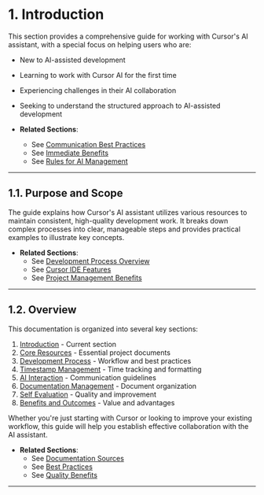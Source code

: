 # 1. Introduction

This section provides a comprehensive guide for working with Cursor's AI assistant, with a special focus on helping users who are:
- New to AI-assisted development
- Learning to work with Cursor AI for the first time
- Experiencing challenges in their AI collaboration
- Seeking to understand the structured approach to AI-assisted development

- **Related Sections**:
  - See [Communication Best Practices](./05_AI_Interaction.md#51-communication-best-practices)
  - See [Immediate Benefits](./08_Benefits_and_Outcomes.md#81-immediate-benefits)
  - See [Rules for AI Management](./02_Core_Resources.md#21-rules-for-ai-management)

---

## 1.1. Purpose and Scope

The guide explains how Cursor's AI assistant utilizes various resources to maintain consistent, high-quality development work. It breaks down complex processes into clear, manageable steps and provides practical examples to illustrate key concepts.

- **Related Sections**:
  - See [Development Process Overview](./03_Development_Process.md#31-process-overview)
  - See [Cursor IDE Features](./05_AI_Interaction.md#55-cursor-ide-features)
  - See [Project Management Benefits](./08_Benefits_and_Outcomes.md#82-project-management-benefits)

---

## 1.2. Overview

This documentation is organized into several key sections:

1. [Introduction](./01_Introduction.md) - Current section
2. [Core Resources](./02_Core_Resources.md) - Essential project documents
3. [Development Process](./03_Development_Process.md) - Workflow and best practices
4. [Timestamp Management](./04_Timestamp_Management.md) - Time tracking and formatting
5. [AI Interaction](./05_AI_Interaction.md) - Communication guidelines
6. [Documentation Management](./06_Documentation_Management.md) - Document organization
7. [Self Evaluation](./07_Self_Evaluation.md) - Quality and improvement
8. [Benefits and Outcomes](./08_Benefits_and_Outcomes.md) - Value and advantages

Whether you're just starting with Cursor or looking to improve your existing workflow, this guide will help you establish effective collaboration with the AI assistant.

- **Related Sections**:
  - See [Documentation Sources](./06_Documentation_Management.md#61-documentation-sources)
  - See [Best Practices](./03_Development_Process.md#32-best-practices)
  - See [Quality Benefits](./08_Benefits_and_Outcomes.md#81-immediate-benefits)

--- 